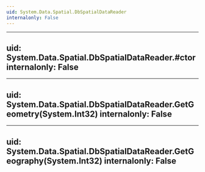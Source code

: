 ```yaml
---
uid: System.Data.Spatial.DbSpatialDataReader
internalonly: False
---
```


---
uid: System.Data.Spatial.DbSpatialDataReader.#ctor
internalonly: False
---

---
uid: System.Data.Spatial.DbSpatialDataReader.GetGeometry(System.Int32)
internalonly: False
---

---
uid: System.Data.Spatial.DbSpatialDataReader.GetGeography(System.Int32)
internalonly: False
---
